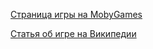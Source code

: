 [Страница игры на MobyGames](https://www.mobygames.com/game/6440/manic-miner/)

[Статья об игре на Википедии](https://ru.wikipedia.org/wiki/Manic_Miner)

